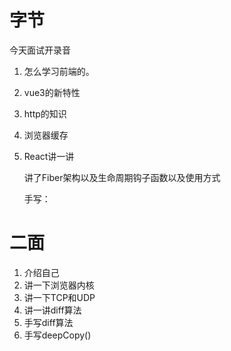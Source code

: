 # 字节

今天面试开录音

1. 怎么学习前端的。

2. vue3的新特性

3. http的知识

4. 浏览器缓存

5. React讲一讲

   讲了Fiber架构以及生命周期钩子函数以及使用方式

   手写：

   

# 二面

1. 介绍自己
2. 讲一下浏览器内核
3. 讲一下TCP和UDP
4. 讲一讲diff算法
5. 手写diff算法
6. 手写deepCopy()

